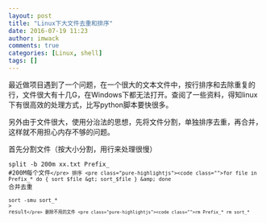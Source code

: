 ```yaml
---
layout: post
title: "Linux下大文件去重和排序"
date: 2016-07-19 11:23
author: imwack
comments: true
categories: [Linux, shell]
tags: []
---
```

最近做项目遇到了一个问题，在一个很大的文本文件中，按行排序和去除重复的行，文件很大有十几G，在Windows下都无法打开。查阅了一些资料，得知linux下有很高效的处理方式，比写python脚本要快很多。

另外由于文件很大，使用分治法的思想，先将文件分割，单独排序去重，再合并，这样就不用担心内存不够的问题。

首先分割文件（按大小分割，用行来处理很慢）


<code class="">split -b 200m  xx.txt Prefix_ #200M每个文件`</pre>
    排序
    <pre class="pure-highlightjs"><code class="">for file in Prefix_*
    do
    {
         sort $file &gt; sort_$file
    } &amp;
    done`</pre>
    合并去重
    <pre class="pure-highlightjs"><code class="">sort -smu sort_* &gt; result`</pre>
    删除不用的文件
    <pre class="pure-highlightjs"><code class="">rm Prefix_*
    rm sort_*`

&nbsp;
